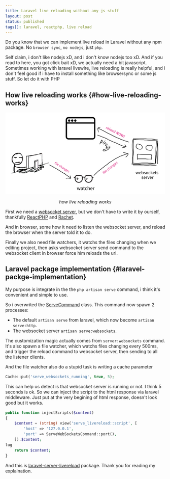```yaml
---
title: Laravel live reloading without any js stuff
layout: post
status: published
tags[]: laravel, reactphp, live reload
---
```


Do you know that we can implement live reload in Laravel without any npm package. No `browser sync`, `no nodejs`, just `php`.

Self claim, i don't like nodejs xD, and i don't know nodejs too xD. And if you read to here, you got click bait xD, we actually need a bit javascript. Sometimes working with laravel livewire, live reloading is really helpful, and i don't feel good if i have to install something like browsersync or some js stuff. So let do it with PHP

## How live reloading works {#how-live-reloading-works}

![how live reloading works](/images/live-reloading-sketch.png)

<p align="center"><i>how live reloading works</i></p>

First we need a [websocket server](https://developer.mozilla.org/en-US/docs/Web/API/WebSockets_API/Writing_WebSocket_servers), but we don't have to write it by ourself, thankfully [ReactPHP](https://reactphp.org/) and [Rachet](http://socketo.me/).

And in browser, some how it need to listen the websocket server, and reload the browser when the server told it to do.

Finally we also need file watchers, it watchs the files changing when we editing project, then asks websocket server send command to the websocket client in browser force him reloads the url.

## Laravel package implementation {#laravel-packge-implementation}

My purpose is integrate in the the `php artisan serve` command, i think it's convenient and simple to use.

So i overwrited the [ServeCommand](https://github.com/bangnokia/laravel-serve-livereload/blob/84d9689444652ca8ab687e74b5c7bf65e04696b0/src/Commands/ServeCommand.php) class. This command now spawn 2 processes:

- The default `artisan serve` from laravel, which now become `artisan serve:http`.
- The websocket server `artisan serve:websockets`.

The customization magic actually comes from `server:websockets` command. It's also spawn a file watcher, which watchs files changing every 500ms, and trigger the reload command to websocket server, then sending to all the listener clients.

And the file watcher also do a stupid task is writing a cache parameter

```php
Cache::put('serve_websockets_running', true, 5);
```

This can help us detect is that websocket server is running or not. I think 5 seconds is ok. So we can inject the script to the html response via laravel middleware. Just put at the very begining of html response, doesn't look good but it works.

```php
public function injectScripts($content)
{
    $content = (string) view('serve_livereload::script', [
        'host' => '127.0.0.1',
        'port' => ServeWebSocketsCommand::port(),
    ]).$content;
lug
    return $content;
}
```

And this is [laravel-server-livereload](https://github.com/bangnokia/laravel-serve-livereload) package. Thank you for reading my explaination.
